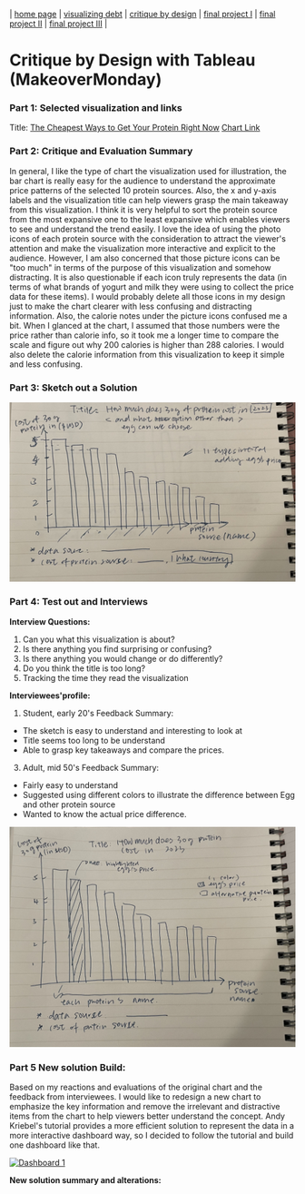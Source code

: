 | [home page](https://cmustudent.github.io/tswd-portfolio-templates/) | [visualizing debt](visualizing-government-debt) | [critique by design](critique-by-design) | [final project I](final-project-part-one) | [final project II](final-project-part-two) | [final project III](final-project-part-three) |

# Critique by Design with Tableau (MakeoverMonday)
### Part 1: Selected visualization and links
Title: [The Cheapest Ways to Get Your Protein Right Now](https://lifehacker.com/the-cheapest-ways-to-get-your-protein-right-now-1850001760)
[Chart Link](https://www.thebodybuildingdietitians.com/blog/how-cost-effective-is-your-high-protein-diet)

### Part 2: Critique and Evaluation Summary
In general, I like the type of chart the visualization used for illustration, the bar chart is really easy for the audience to understand the approximate price patterns of the selected 10 protein sources. Also, the x and y-axis labels and the visualization title can help viewers grasp the main takeaway from this visualization. I think it is very helpful to sort the protein source from the most expansive one to the least expansive which enables viewers to see and understand the trend easily. 
I love the idea of using the photo icons of each protein source with the consideration to attract the viewer's attention and make the visualization more interactive and explicit to the audience. However, I am also concerned that those picture icons can be "too much" in terms of the purpose of this visualization and somehow distracting. It is also questionable if each icon truly represents the data (in terms of what brands of yogurt and milk they were using to collect the price data for these items). I would probably delete all those icons in my design just to make the chart clearer with less confusing and distracting information. Also, the calorie notes under the picture icons confused me a bit. When I glanced at the chart, I assumed that those numbers were the price rather than calorie info, so  it took me a longer time to compare the scale and figure out why 200 calories is higher than 288 calories. I would also delete the calorie information from this visualization to keep it simple and less confusing.

### Part 3: Sketch out a Solution
![First Sketch](before.jpg)

### Part 4: Test out and Interviews
**Interview Questions:**
1. Can you what this visualization is about?
2. Is there anything you find surprising or confusing?
3. Is there anything you would change or do differently?
4. Do you think the title is too long?
5. Tracking the time they read the visualization

**Interviewees'profile:**
1. Student, early 20's
   Feedback Summary:
- The sketch is easy to understand and interesting to look at
- Title seems too long to be understand
- Able to grasp key takeaways and compare the prices.
  
3. Adult, mid 50's
  Feedback Summary:
- Fairly easy to understand
- Suggested using different colors to illustrate the difference between Egg and other protein source
- Wanted to know the actual price difference.

![Sketch After Interview](after.jpg)

### Part 5 New solution Build: 
Based on my reactions and evaluations of the original chart and the feedback from interviewees. I would like to redesign a new chart to emphasize the key information and remove the irrelevant and distractive items from the chart to help viewers better understand the concept. Andy Kriebel's tutorial provides a more efficient solution to represent the data in a more interactive dashboard way, so I decided to follow the tutorial and build one dashboard like that. 

<div class='tableauPlaceholder' id='viz1700110119509' style='position: relative'><noscript><a href='#'><img alt='Dashboard 1 ' src='https:&#47;&#47;public.tableau.com&#47;static&#47;images&#47;HW&#47;HW34_17001073853010&#47;Dashboard1&#47;1_rss.png' style='border: none' /></a></noscript><object class='tableauViz'  style='display:none;'><param name='host_url' value='https%3A%2F%2Fpublic.tableau.com%2F' /> <param name='embed_code_version' value='3' /> <param name='site_root' value='' /><param name='name' value='HW34_17001073853010&#47;Dashboard1' /><param name='tabs' value='no' /><param name='toolbar' value='yes' /><param name='static_image' value='https:&#47;&#47;public.tableau.com&#47;static&#47;images&#47;HW&#47;HW34_17001073853010&#47;Dashboard1&#47;1.png' /> <param name='animate_transition' value='yes' /><param name='display_static_image' value='yes' /><param name='display_spinner' value='yes' /><param name='display_overlay' value='yes' /><param name='display_count' value='yes' /><param name='language' value='en-US' /><param name='filter' value='publish=yes' /></object></div>                
<script type='text/javascript'>                    
   var divElement = document.getElementById('viz1700110119509');                    
   var vizElement = divElement.getElementsByTagName('object')[0];                    
   if ( divElement.offsetWidth > 800 ) { vizElement.style.width='800px';vizElement.style.height='627px';} 
   else if ( divElement.offsetWidth > 500 ) { vizElement.style.width='800px';vizElement.style.height='627px';} 
   else { vizElement.style.width='100%';vizElement.style.height='727px';}                     
   var scriptElement = document.createElement('script');                    
   scriptElement.src = 'https://public.tableau.com/javascripts/api/viz_v1.js';                 
   vizElement.parentNode.insertBefore(scriptElement, vizElement);                
</script>

**New solution summary and alterations:**
